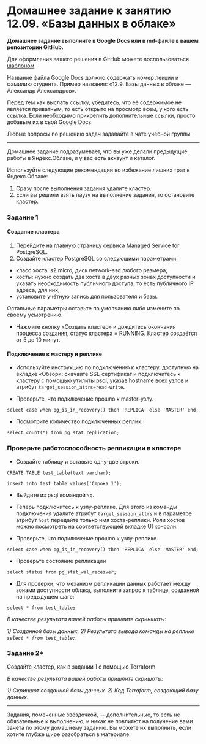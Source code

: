 # Домашнее задание к занятию 12.09. «Базы данных в облаке»

**Домашнее задание выполните в Google Docs или в md-файле в вашем репозитории GitHub.** 

Для оформления вашего решения в GitHub можете воспользоваться [шаблоном](https://github.com/netology-code/sys-pattern-homework).

Название файла Google Docs должно содержать номер лекции и фамилию студента. Пример названия: «12.9. Базы данных в облаке — Александр Александров».

Перед тем как выслать ссылку, убедитесь, что её содержимое не является приватным, то есть открыто на просмотр всем, у кого есть ссылка. Если необходимо прикрепить дополнительные ссылки, просто добавьте их в свой Google Docs.

Любые вопросы по решению задач задавайте в чате учебной группы.


---

Домашнее задание подразумевает, что вы уже делали предыдущие работы в Яндекс.Облаке, и у вас есть аккаунт и каталог.


Используйте следующие рекомендации во избежание лишних трат в Яндекс.Облаке:
1) Сразу после выполнения задания удалите кластер.
2) Если вы решили взять паузу на выполнение задания, то остановите кластер.

### Задание 1


#### Создание кластера
1. Перейдите на главную страницу сервиса Managed Service for PostgreSQL.
1. Создайте кластер PostgreSQL со следующими параметрами:
- класс хоста: s2.micro, диск network-ssd любого размера;
- хосты: нужно создать два хоста в двух разных зонах доступности и указать необходимость публичного доступа, то есть публичного IP адреса, для них;
- установите учётную запись для пользователя и базы.

Остальные параметры оставьте по умолчанию либо измените по своему усмотрению.

* Нажмите кнопку «Создать кластер» и дождитесь окончания процесса создания, статус кластера = RUNNING. Кластер создаётся от 5 до 10 минут.

#### Подключение к мастеру и реплике 

* Используйте инструкцию по подключению к кластеру, доступную на вкладке «Обзор»: cкачайте SSL-сертификат и подключитесь к кластеру с помощью утилиты psql, указав hostname всех узлов и атрибут ```target_session_attrs=read-write```.

* Проверьте, что подключение прошло к master-узлу.
```
select case when pg_is_in_recovery() then 'REPLICA' else 'MASTER' end;
```
* Посмотрите количество подключенных реплик:
```
select count(*) from pg_stat_replication;
```

### Проверьте работоспособность репликации в кластере

* Создайте таблицу и вставьте одну-две строки.
```
CREATE TABLE test_table(text varchar);
```
```
insert into test_table values('Строка 1');
```

* Выйдите из psql командой ```\q```.

* Теперь подключитесь к узлу-реплике. Для этого из команды подключения удалите атрибут ```target_session_attrs```  и в параметре атрибут ```host``` передайте только имя хоста-реплики. Роли хостов можно посмотреть на соответствующей вкладке UI консоли.

* Проверьте, что подключение прошло к узлу-реплике.
```
select case when pg_is_in_recovery() then 'REPLICA' else 'MASTER' end;
```
* Проверьте состояние репликации
```
select status from pg_stat_wal_receiver;
```

* Для проверки, что механизм репликации данных работает между зонами доступности облака, выполните запрос к таблице, созданной на предыдущем шаге:
```
select * from test_table;
```

*В качестве результата вашей работы пришлите скриншоты:*

*1) Созданной базы данных;*
*2) Результата вывода команды на реплике ```select * from test_table;```.*



### Задание 2*

Создайте кластер, как в задании 1 с помощью Terraform.


*В качестве результата вашей работы пришлите скришоты:*

*1) Скриншот созданной базы данных.*
*2) Код Terraform, создающий базу данных.*

---

Задания, помеченные звёздочкой, — дополнительные, то есть не обязательные к выполнению, и никак не повлияют на получение вами зачёта по этому домашнему заданию. Вы можете их выполнить, если хотите глубже шире разобраться в материале.
